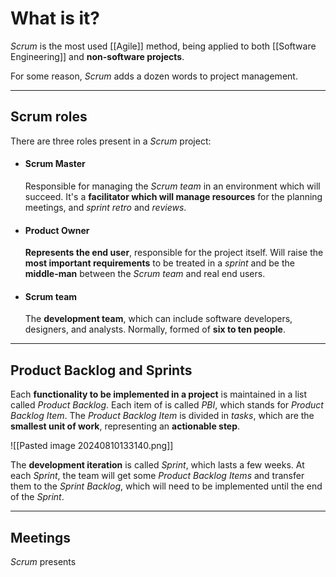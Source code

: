# What is it?

*Scrum* is the most used [[Agile]] method, being applied to both [[Software Engineering]] and **non-software projects**.


For some reason, *Scrum* adds a dozen words to project management.
___
## Scrum roles

There are three roles present in a *Scrum* project:

- #### Scrum Master
	Responsible for managing the *Scrum team* in an environment which will succeed. It's a **facilitator which will manage resources** for the planning meetings, and *sprint retro* and *reviews*.

- #### Product Owner
	**Represents the end user**, responsible for the project itself. Will raise the **most important requirements** to be treated in a *sprint* and be the **middle-man** between the *Scrum team* and real end users.

- #### Scrum team
	The **development team**, which can include software developers, designers, and analysts. Normally, formed of **six to ten people**.
___
## Product Backlog and Sprints

Each **functionality to be implemented in a project** is maintained in a list called *Product Backlog*. Each item of is called *PBI*, which stands for *Product Backlog Item*.
The *Product Backlog Item* is divided in *tasks*, which are the **smallest unit of work**, representing an **actionable step**.

![[Pasted image 20240810133140.png]]

The **development iteration** is called *Sprint*, which lasts a few weeks. At each *Sprint*, the team will get some *Product Backlog Items* and transfer them to the *Sprint Backlog*, which will need to be implemented until the end of the *Sprint*.
___
## Meetings

*Scrum* presents 